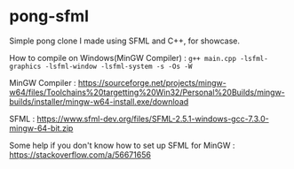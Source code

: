 # pong-sfml

Simple pong clone I made using SFML and C++, for showcase.

How to compile on Windows(MinGW Compiler) : ```g++ main.cpp -lsfml-graphics -lsfml-window -lsfml-system -s -Os -W```

MinGW Compiler : https://sourceforge.net/projects/mingw-w64/files/Toolchains%20targetting%20Win32/Personal%20Builds/mingw-builds/installer/mingw-w64-install.exe/download

SFML : https://www.sfml-dev.org/files/SFML-2.5.1-windows-gcc-7.3.0-mingw-64-bit.zip

Some help if you don't know how to set up SFML for MinGW : https://stackoverflow.com/a/56671656
